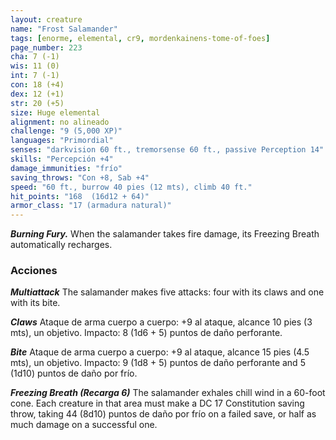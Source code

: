 ```yaml
---
layout: creature
name: "Frost Salamander"
tags: [enorme, elemental, cr9, mordenkainens-tome-of-foes]
page_number: 223
cha: 7 (-1)
wis: 11 (0)
int: 7 (-1)
con: 18 (+4)
dex: 12 (+1)
str: 20 (+5)
size: Huge elemental
alignment: no alineado
challenge: "9 (5,000 XP)"
languages: "Primordial"
senses: "darkvision 60 ft., tremorsense 60 ft., passive Perception 14"
skills: "Percepción +4"
damage_immunities: "frío"
saving_throws: "Con +8, Sab +4"
speed: "60 ft., burrow 40 pies (12 mts), climb 40 ft."
hit_points: "168  (16d12 + 64)"
armor_class: "17 (armadura natural)"
---
```


***Burning Fury.*** When the salamander takes fire damage, its Freezing Breath automatically recharges.

### Acciones

***Multiattack*** The salamander makes five attacks: four with its claws and one with its bite.

***Claws*** Ataque de arma cuerpo a cuerpo: +9 al ataque, alcance 10 pies (3 mts), un objetivo. Impacto: 8 (1d6 + 5) puntos de daño perforante.

***Bite*** Ataque de arma cuerpo a cuerpo: +9 al ataque, alcance 15 pies (4.5 mts), un objetivo. Impacto: 9 (1d8 + 5) puntos de daño perforante and 5 (1d10) puntos de daño por frío.

***Freezing Breath (Recarga 6)*** The salamander exhales chill wind in a 60-foot cone. Each creature in that area must make a DC 17 Constitution saving throw, taking 44 (8d10) puntos de daño por frío on a failed save, or half as much damage on a successful one.